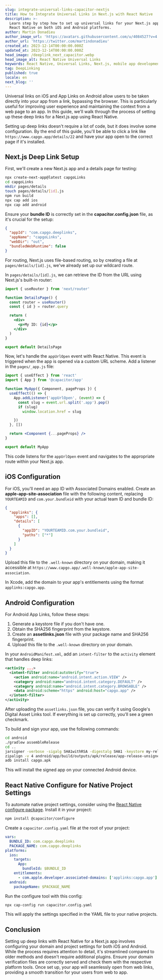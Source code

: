 ```yaml
---
slug: integrate-universal-links-capacitor-nextjs
title: How to Integrate Universal Links in Next.js with React Native
description: >-
  Learn step by step how to set up universal links for your Next.js app with
  React Native on both iOS and Android platforms.
author: Martin Donadieu
author_image_url: 'https://avatars.githubusercontent.com/u/4084527?v=4'
author_url: 'https://twitter.com/martindonadieu'
created_at: 2023-12-14T00:00:00.000Z
updated_at: 2023-12-14T00:00:00.000Z
head_image: /deeplink_next_capacitor.webp
head_image_alt: React Native Universal Links
keywords: React Native, Universal Links, Next.js, mobile app development, live updates, OTA updates, continuous integration, mobile app updates
tag: DeepLinking
published: true
locale: en
next_blog: ''
---
```


Universal links on iOS and App Links on Android allow users to be taken directly into your app from a link, bypassing the browser. This is particularly useful for improving user experience and maintaining the context from a web page to an app. In this guide, we'll walk through the process of setting up these deep links for a Next.js app using React Native.

Setting up deep links doesn't require a lot of code, but it does involve some configuration. By the end of this guide, you'll be able to click a link like `https://www.capgo.app/details/22` and have your app open to the correct page if it's installed.

## Next.js Deep Link Setup

First, we'll create a new Next.js app and a details page for testing:

```sh
npx create-next-app@latest capgoLinks
cd capgoLinks
mkdir pages/details
touch pages/details/[id].js
npm run build
npx cap add ios
npx cap add android
```

Ensure your **bundle ID** is correctly set in the **capacitor.config.json** file, as it's crucial for the setup:

```json
{
  "appId": "com.capgo.deeplinks",
  "appName": "capgoLinks",
  "webDir": "out",
  "bundledWebRuntime": false
}
```

For routing, Next.js uses file-based routing, so by creating a file at `pages/details/[id].js`, we've already set up our wildcard route.

In `pages/details/[id].js`, we can retrieve the ID from the URL using Next.js's built-in router:

```jsx
import { useRouter } from 'next/router'

function DetailsPage() {
  const router = useRouter()
  const { id } = router.query

  return (
    <div>
      <p>My ID: {id}</p>
    </div>
  )
}

export default DetailsPage
```

Now, let's handle the `appUrlOpen` event with React Native. This event is triggered when the app is opened via a custom URL scheme. Add a listener in the `pages/_app.js` file:

```jsx
import { useEffect } from 'react'
import { App } from '@capacitor/app'

function MyApp({ Component, pageProps }) {
  useEffect(() => {
    App.addListener('appUrlOpen', (event) => {
      const slug = event.url.split('.app').pop()
      if (slug)
        window.location.href = slug

    })
  }, [])

  return <Component {...pageProps} />
}

export default MyApp
```

This code listens for the `appUrlOpen` event and navigates to the appropriate route within your Next.js app.

## iOS Configuration

For iOS, you'll need an app ID with Associated Domains enabled. Create an **apple-app-site-association** file with the following content, replacing `YOURTEAMID` and `com.your.bundleid` with your actual team ID and bundle ID:

```json
{
  "applinks": {
    "apps": [],
    "details": [
      {
        "appID": "YOURTEAMID.com.your.bundleid",
        "paths": ["*"]
      }
    ]
  }
}
```

Upload this file to the `.well-known` directory on your domain, making it accessible at `https://www.capgo.app/.well-known/apple-app-site-association`.

In Xcode, add the domain to your app's entitlements using the format `applinks:capgo.app`.

## Android Configuration

For Android App Links, follow these steps:

1. Generate a keystore file if you don't have one.
2. Obtain the SHA256 fingerprint from the keystore.
3. Create an **assetlinks.json** file with your package name and SHA256 fingerprint.
4. Upload this file to the `.well-known` directory on your domain.

In your `AndroidManifest.xml`, add an `intent-filter` to the `activity` element that handles deep links:

```xml
<activity ...>
  <intent-filter android:autoVerify="true">
    <action android:name="android.intent.action.VIEW" />
    <category android:name="android.intent.category.DEFAULT" />
    <category android:name="android.intent.category.BROWSABLE" />
    <data android:scheme="https" android:host="capgo.app" />
  </intent-filter>
</activity>
```

After uploading the `assetlinks.json` file, you can verify it using Google's Digital Asset Links tool. If everything is set up correctly, you'll see a green checkmark.

To build and sign your app, use the following commands:

```sh
cd android
./gradlew assembleRelease
cd ..
jarsigner -verbose -sigalg SHA1withRSA -digestalg SHA1 -keystore my-release-key.keystore android/app/build/outputs/apk/release/app-release-unsigned.apk alias_name
zipalign -v 4 android/app/build/outputs/apk/release/app-release-unsigned.apk capgo.apk
adb install capgo.apk
```

This will install the signed app on your connected Android device.

## React Native Configure for Native Project Settings

To automate native project settings, consider using the [React Native configure package](https://github.com/ionic-team/capacitor-configure/). Install it in your project:

```sh
npm install @capacitor/configure
```

Create a `capacitor.config.yaml` file at the root of your project:

```yaml
vars:
  BUNDLE_ID: com.capgo.deeplinks
  PACKAGE_NAME: com.capgo.deeplinks
platforms:
  ios:
    targets:
      App:
        bundleId: $BUNDLE_ID
    entitlements:
      - com.apple.developer.associated-domains: ['applinks:capgo.app']
  android:
    packageName: $PACKAGE_NAME
```

Run the configure tool with this config:

```sh
npx cap-config run capacitor.config.yaml
```

This will apply the settings specified in the YAML file to your native projects.

## Conclusion

Setting up deep links with React Native for a Next.js app involves configuring your domain and project settings for both iOS and Android. While the process requires attention to detail, it's streamlined compared to older methods and doesn't require additional plugins. Ensure your domain verification files are correctly served and check them with the respective platform tools. Once set up, your app will seamlessly open from web links, providing a smooth transition for your users from web to app.
